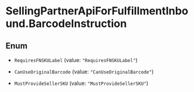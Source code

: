# SellingPartnerApiForFulfillmentInbound.BarcodeInstruction

## Enum


* `RequiresFNSKULabel` (value: `"RequiresFNSKULabel"`)

* `CanUseOriginalBarcode` (value: `"CanUseOriginalBarcode"`)

* `MustProvideSellerSKU` (value: `"MustProvideSellerSKU"`)


